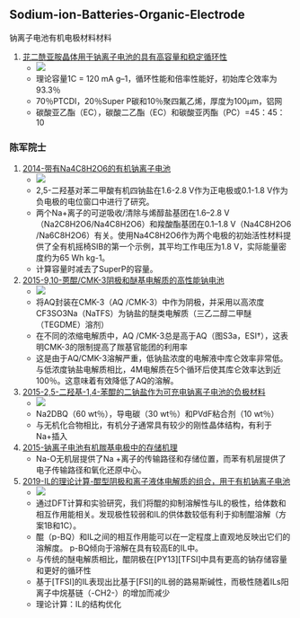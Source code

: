 ## Sodium-ion-Batteries-Organic-Electrode
钠离子电池有机电极材料材料

1. [苝二酰亚胺晶体用于钠离子电池的具有高容量和稳定循环性](A-Perylene-Diimide-Crystal-with-High-Capacity-and-Stable-Cyclability-for-Na-Ion-Batteries/article.md)
   - ![](https://pubs.acs.org/na101/home/literatum/publisher/achs/journals/content/aamick/2015/aamick.2015.7.issue-38/acsami.5b04325/20150924/images/medium/am-2015-04325c_0006.gif)
   - 理论容量1C = 120 mA g–1，循环性能和倍率性能好，初始库仑效率为93.3％
   - 70％PTCDI，20％Super P碳和10％聚四氟乙烯，厚度为100μm，铝网
   - 碳酸亚乙酯（EC），碳酸二乙酯（EC）和碳酸亚丙酯（PC）=45：45：10

### 陈军院士
1. [2014-带有Na4C8H2O6的有机钠离子电池](./Jun-Chen-2014-All-Organic-Sodium‐Ion-Batteries-with-Na4C8H2O6/article.md)
   - ![](https://onlinelibrary.wiley.com/cms/asset/b2f2d860-f0ea-49f4-b454-6904f702d4d4/msch001.jpg)  
   - 2,5-二羟基对苯二甲酸有机四钠盐在1.6-2.8 V作为正电极或0.1-1.8 V作为负电极的电位窗口中进行了研究。
   - 两个Na+离子的可逆吸收/清除与烯醇盐基团在1.6–2.8 V（Na2C8H2O6/Na4C8H2O6）和羧酸酯基团在0.1–1.8 V（Na4C8H2O6 /Na6C8H2O6）有关。使用Na4C8H2O6作为两个电极的初始活性材料提供了全有机摇椅SIB的第一个示例，其平均工作电压为1.8 V，实际能量密度约为65 Wh kg-1。
   - 计算容量时减去了SuperP的容量。
2. [2015-9,10-蒽醌/CMK-3阴极和醚基电解质的高性能钠电池](./Jun-Chen-2015-High-performance-sodium-batteries-with-the-9-10-anthraquinone-CMK-3-cathode-and-an-ether-based-electrolyte/C5CC02251G.html.md)
   - ![](https://pubs.rsc.org/en/Image/Get?imageInfo.ImageType=GA&imageInfo.ImageIdentifier.ManuscriptID=C5CC02251G&imageInfo.ImageIdentifier.Year=2015)
   - 将AQ封装在CMK-3（AQ /CMK-3）中作为阴极，并采用以高浓度CF3SO3Na（NaTFS）为钠盐的醚类电解质（三乙二醇二甲醚（TEGDME）溶剂）
   - 在不同的浓缩电解质中，AQ /CMK-3总是高于AQ（图S3a，ESI†），这表明CMK-3的限制提高了羰基官能团的利用率
   - 这是由于AQ/CMK-3溶解严重，低钠盐浓度的电解液中库仑效率非常低。与低浓度钠盐电解质相比，4M电解质在5个循环后使其库仑效率达到近100％。这意味着有效降低了AQ的溶解。
3. [2015-2,5-二羟基-1,4-苯醌的二钠盐作为可充电钠离子电池的负极材料](Jun-Chen-2015-The-disodium-salt-of-2-5-dihydroxy-1-4-benzoquinone-as-anode-material-for-rechargeable-sodium-ion-batteries/c4cc08220f.html.md)  
   - ![](https://pubs.rsc.org/image/article/2015/cc/c4cc08220f/c4cc08220f-s1_hi-res.gif)  
   - Na2DBQ（60 wt％），导电碳（30 wt％）和PVdF粘合剂（10 wt％）
   - 与无机化合物相比，有机分子通常具有较少的刚性晶体结构，有利于Na+插入
4. [2015-钠离子电池有机羰基电极中的存储机理](Jun-Chen-2015-Unraveling-the-storage-mechanism-in-organic-carbonyl-electrodes-for-sodium-ion-batteries/article.md)
   - Na-O无机层提供了Na +离子的传输路径和存储位置，而苯有机层提供了电子传输路径和氧化还原中心。
5. [2019-IL的理论计算-醌型阴极和离子液体电解质的组合，用于有机钠离子电池](Jun-Chen-2019-Combining-Quinone-Cathode-and-Ionic-Liquid-Electrolyte-for-Organic-Sodium-Ion-Batteries/article.md)  
   - ![](https://ars.els-cdn.com/content/image/1-s2.0-S2451929418304984-sc1_lrg.jpg)  
   - 通过DFT计算和实验研究，我们将醌的抑制溶解性与IL的极性，给体数和相互作用能相关。发现极性较弱和IL的供体数较低有利于抑制醌溶解（方案1B和1C）。
   - 醌（p-BQ）和IL之间的相互作用能可以在一定程度上直观地反映出它们的溶解度。 p-BQ倾向于溶解在具有较高E的IL中。
   - 与传统的醚电解质相比，醌阴极在[PY13][TFSI]中具有更高的钠存储容量和更好的循环性
   - 基于[TFSI]的IL表现出比基于[FSI]的IL弱的路易斯碱性，而极性随着ILs阳离子中烷基链（-CH2-）的增加而减少
   - 理论计算：IL的结构优化
